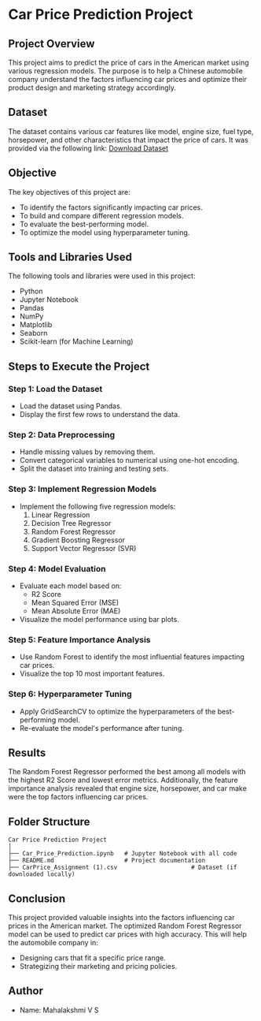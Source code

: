 # Car Price Prediction Project

## Project Overview
This project aims to predict the price of cars in the American market using various regression models. The purpose is to help a Chinese automobile company understand the factors influencing car prices and optimize their product design and marketing strategy accordingly.

## Dataset
The dataset contains various car features like model, engine size, fuel type, horsepower, and other characteristics that impact the price of cars. It was provided via the following link: [Download Dataset](https://drive.google.com/file/d/1FHmYNLs9v0Enc-UExEMpitOFGsWvB2dP/view?usp=drive_link)

## Objective
The key objectives of this project are:
- To identify the factors significantly impacting car prices.
- To build and compare different regression models.
- To evaluate the best-performing model.
- To optimize the model using hyperparameter tuning.

## Tools and Libraries Used
The following tools and libraries were used in this project:
- Python
- Jupyter Notebook
- Pandas
- NumPy
- Matplotlib
- Seaborn
- Scikit-learn (for Machine Learning)

## Steps to Execute the Project

### Step 1: Load the Dataset
- Load the dataset using Pandas.
- Display the first few rows to understand the data.

### Step 2: Data Preprocessing
- Handle missing values by removing them.
- Convert categorical variables to numerical using one-hot encoding.
- Split the dataset into training and testing sets.

### Step 3: Implement Regression Models
- Implement the following five regression models:
  1. Linear Regression
  2. Decision Tree Regressor
  3. Random Forest Regressor
  4. Gradient Boosting Regressor
  5. Support Vector Regressor (SVR)

### Step 4: Model Evaluation
- Evaluate each model based on:
  - R2 Score
  - Mean Squared Error (MSE)
  - Mean Absolute Error (MAE)
- Visualize the model performance using bar plots.

### Step 5: Feature Importance Analysis
- Use Random Forest to identify the most influential features impacting car prices.
- Visualize the top 10 most important features.

### Step 6: Hyperparameter Tuning
- Apply GridSearchCV to optimize the hyperparameters of the best-performing model.
- Re-evaluate the model's performance after tuning.


## Results
The Random Forest Regressor performed the best among all models with the highest R2 Score and lowest error metrics. Additionally, the feature importance analysis revealed that engine size, horsepower, and car make were the top factors influencing car prices.

## Folder Structure
```plaintext
Car Price Prediction Project
│
├── Car_Price_Prediction.ipynb   # Jupyter Notebook with all code
├── README.md                    # Project documentation
├── CarPrice_Assignment (1).csv                     # Dataset (if downloaded locally)
```

## Conclusion
This project provided valuable insights into the factors influencing car prices in the American market. The optimized Random Forest Regressor model can be used to predict car prices with high accuracy. This will help the automobile company in:
- Designing cars that fit a specific price range.
- Strategizing their marketing and pricing policies.

## Author
- Name: Mahalakshmi V S

